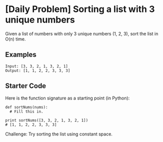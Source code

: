 # [Daily Problem] Sorting a list with 3 unique numbers
Given a list of numbers with only 3 unique numbers (1, 2, 3), sort the list in O(n) time.

## Examples
```
Input: [3, 3, 2, 1, 3, 2, 1]
Output: [1, 1, 2, 2, 3, 3, 3]
```

## Starter Code
Here is the function signature as a starting point (in Python):
```
def sortNums(nums):
  # Fill this in.

print sortNums([3, 3, 2, 1, 3, 2, 1])
# [1, 1, 2, 2, 3, 3, 3]
```

Challenge: Try sorting the list using constant space.
